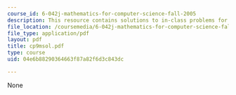 ```yaml
---
course_id: 6-042j-mathematics-for-computer-science-fall-2005
description: This resource contains solutions to in-class problems for week 9, monday.
file_location: /coursemedia/6-042j-mathematics-for-computer-science-fall-2005/04e6b88290364663f87a82f6d3c843dc_cp9msol.pdf
file_type: application/pdf
layout: pdf
title: cp9msol.pdf
type: course
uid: 04e6b88290364663f87a82f6d3c843dc

---
```

None